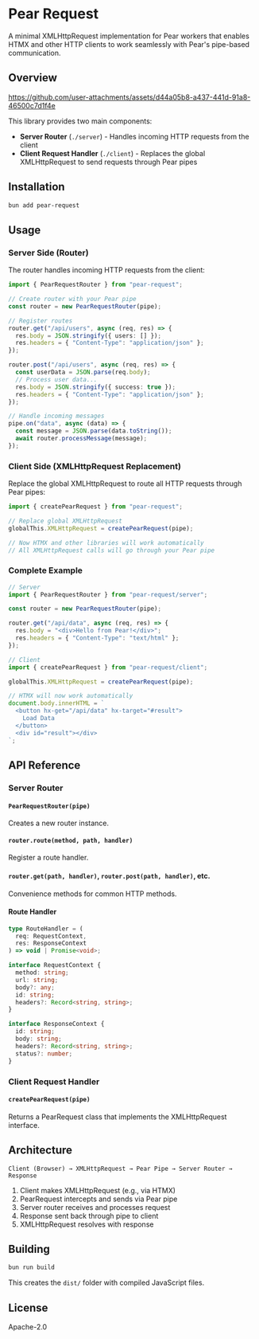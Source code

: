 # Pear Request

A minimal XMLHttpRequest implementation for Pear workers that enables HTMX and other HTTP clients to work seamlessly with Pear's pipe-based communication.

## Overview


https://github.com/user-attachments/assets/d44a05b8-a437-441d-91a8-46500c7d1f4e


This library provides two main components:

- **Server Router** (`./server`) - Handles incoming HTTP requests from the client
- **Client Request Handler** (`./client`) - Replaces the global XMLHttpRequest to send requests through Pear pipes



## Installation

```bash
bun add pear-request
```

## Usage

### Server Side (Router)

The router handles incoming HTTP requests from the client:

```typescript
import { PearRequestRouter } from "pear-request";

// Create router with your Pear pipe
const router = new PearRequestRouter(pipe);

// Register routes
router.get("/api/users", async (req, res) => {
  res.body = JSON.stringify({ users: [] });
  res.headers = { "Content-Type": "application/json" };
});

router.post("/api/users", async (req, res) => {
  const userData = JSON.parse(req.body);
  // Process user data...
  res.body = JSON.stringify({ success: true });
  res.headers = { "Content-Type": "application/json" };
});

// Handle incoming messages
pipe.on("data", async (data) => {
  const message = JSON.parse(data.toString());
  await router.processMessage(message);
});
```

### Client Side (XMLHttpRequest Replacement)

Replace the global XMLHttpRequest to route all HTTP requests through Pear pipes:

```typescript
import { createPearRequest } from "pear-request";

// Replace global XMLHttpRequest
globalThis.XMLHttpRequest = createPearRequest(pipe);

// Now HTMX and other libraries will work automatically
// All XMLHttpRequest calls will go through your Pear pipe
```

### Complete Example

```typescript
// Server
import { PearRequestRouter } from "pear-request/server";

const router = new PearRequestRouter(pipe);

router.get("/api/data", async (req, res) => {
  res.body = "<div>Hello from Pear!</div>";
  res.headers = { "Content-Type": "text/html" };
});

// Client
import { createPearRequest } from "pear-request/client";

globalThis.XMLHttpRequest = createPearRequest(pipe);

// HTMX will now work automatically
document.body.innerHTML = `
  <button hx-get="/api/data" hx-target="#result">
    Load Data
  </button>
  <div id="result"></div>
`;
```

## API Reference

### Server Router

#### `PearRequestRouter(pipe)`

Creates a new router instance.

#### `router.route(method, path, handler)`

Register a route handler.

#### `router.get(path, handler)`, `router.post(path, handler)`, etc.

Convenience methods for common HTTP methods.

#### Route Handler

```typescript
type RouteHandler = (
  req: RequestContext,
  res: ResponseContext
) => void | Promise<void>;

interface RequestContext {
  method: string;
  url: string;
  body?: any;
  id: string;
  headers?: Record<string, string>;
}

interface ResponseContext {
  id: string;
  body: string;
  headers?: Record<string, string>;
  status?: number;
}
```

### Client Request Handler

#### `createPearRequest(pipe)`

Returns a PearRequest class that implements the XMLHttpRequest interface.

## Architecture

```
Client (Browser) → XMLHttpRequest → Pear Pipe → Server Router → Response
```

1. Client makes XMLHttpRequest (e.g., via HTMX)
2. PearRequest intercepts and sends via Pear pipe
3. Server router receives and processes request
4. Response sent back through pipe to client
5. XMLHttpRequest resolves with response

## Building

```bash
bun run build
```

This creates the `dist/` folder with compiled JavaScript files.

## License

Apache-2.0
